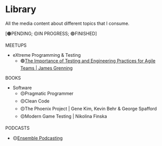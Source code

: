# Library
All the media content about different topics that I consume.

[🟠PENDING; 🟡IN PROGRESS; 🟢FINISHED]

MEETUPS
- eXtreme Programming & Testing
  - 🟢[The Importance of Testing and Engineering Practices for Agile Teams | James Grenning](https://www.youtube.com/watch?v=HvyON4SCgpU)

BOOKS
- Software
  - 🟡Pragmatic Programmer
  - 🟡Clean Code
  - 🟡The Phoenix Project | Gene Kim, Kevin Behr & George Spafford
  - 🟡Modern Game Testing | Nikolina Finska
 

PODCASTS
- 🟡[Ensemble Podcasting](https://open.spotify.com/show/0sa3ACEoxLMy5NH7sisXVD?si=69d0ac8884274dc6)
